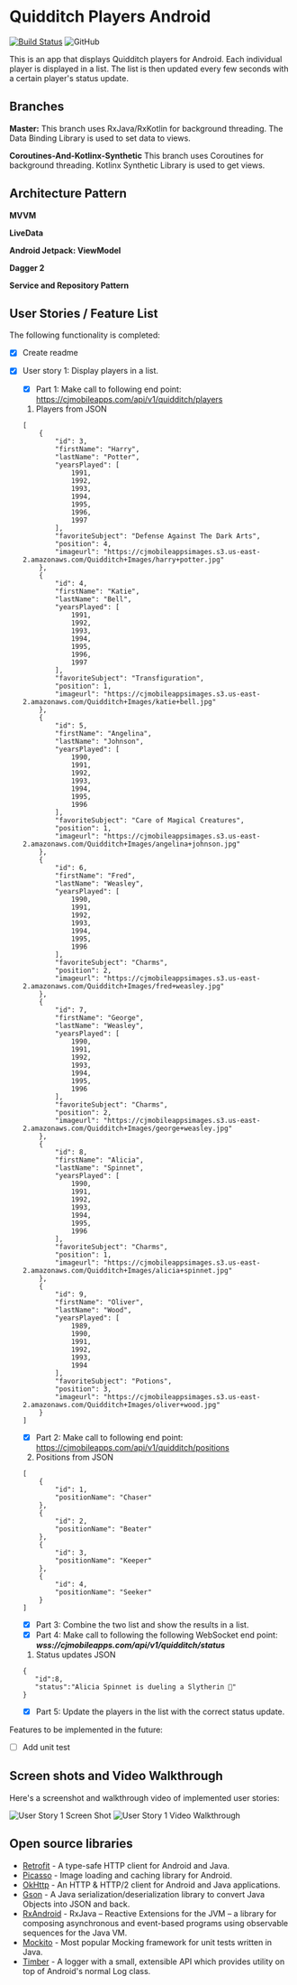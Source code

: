 # Quidditch Players Android

[![Build Status](https://travis-ci.com/CJMobileApps/QuidditchPlayersAndroid.svg?branch=master)](https://travis-ci.com/CJMobileApps/QuidditchPlayersAndroid) ![GitHub](https://img.shields.io/github/license/CJMobileApps/QuidditchPlayersAndroid)

This is an app that displays Quidditch players for Android. Each individual player is displayed in a list. The list is then updated every few seconds with a certain player's status update.

## Branches

**Master:** This branch uses RxJava/RxKotlin for background threading. The Data Binding Library is used to set data to views.

**Coroutines-And-Kotlinx-Synthetic** This branch uses Coroutines for background threading. Kotlinx Synthetic Library is used to get views.

## Architecture Pattern

**MVVM**

**LiveData**

**Android Jetpack: ViewModel**

**Dagger 2**

**Service and Repository Pattern**

## User Stories / Feature List

The following functionality is completed:

* [X] Create readme
* [X] User story 1: Display players in a list.
     * [X] Part 1: Make call to following end point: https://cjmobileapps.com/api/v1/quidditch/players

     1) Players from JSON
     ```
     [
         {
             "id": 3,
             "firstName": "Harry",
             "lastName": "Potter",
             "yearsPlayed": [
                 1991,
                 1992,
                 1993,
                 1994,
                 1995,
                 1996,
                 1997
             ],
             "favoriteSubject": "Defense Against The Dark Arts",
             "position": 4,
             "imageurl": "https://cjmobileappsimages.s3.us-east-2.amazonaws.com/Quidditch+Images/harry+potter.jpg"
         },
         {
             "id": 4,
             "firstName": "Katie",
             "lastName": "Bell",
             "yearsPlayed": [
                 1991,
                 1992,
                 1993,
                 1994,
                 1995,
                 1996,
                 1997
             ],
             "favoriteSubject": "Transfiguration",
             "position": 1,
             "imageurl": "https://cjmobileappsimages.s3.us-east-2.amazonaws.com/Quidditch+Images/katie+bell.jpg"
         },
         {
             "id": 5,
             "firstName": "Angelina",
             "lastName": "Johnson",
             "yearsPlayed": [
                 1990,
                 1991,
                 1992,
                 1993,
                 1994,
                 1995,
                 1996
             ],
             "favoriteSubject": "Care of Magical Creatures",
             "position": 1,
             "imageurl": "https://cjmobileappsimages.s3.us-east-2.amazonaws.com/Quidditch+Images/angelina+johnson.jpg"
         },
         {
             "id": 6,
             "firstName": "Fred",
             "lastName": "Weasley",
             "yearsPlayed": [
                 1990,
                 1991,
                 1992,
                 1993,
                 1994,
                 1995,
                 1996
             ],
             "favoriteSubject": "Charms",
             "position": 2,
             "imageurl": "https://cjmobileappsimages.s3.us-east-2.amazonaws.com/Quidditch+Images/fred+weasley.jpg"
         },
         {
             "id": 7,
             "firstName": "George",
             "lastName": "Weasley",
             "yearsPlayed": [
                 1990,
                 1991,
                 1992,
                 1993,
                 1994,
                 1995,
                 1996
             ],
             "favoriteSubject": "Charms",
             "position": 2,
             "imageurl": "https://cjmobileappsimages.s3.us-east-2.amazonaws.com/Quidditch+Images/george+weasley.jpg"
         },
         {
             "id": 8,
             "firstName": "Alicia",
             "lastName": "Spinnet",
             "yearsPlayed": [
                 1990,
                 1991,
                 1992,
                 1993,
                 1994,
                 1995,
                 1996
             ],
             "favoriteSubject": "Charms",
             "position": 1,
             "imageurl": "https://cjmobileappsimages.s3.us-east-2.amazonaws.com/Quidditch+Images/alicia+spinnet.jpg"
         },
         {
             "id": 9,
             "firstName": "Oliver",
             "lastName": "Wood",
             "yearsPlayed": [
                 1989,
                 1990,
                 1991,
                 1992,
                 1993,
                 1994
             ],
             "favoriteSubject": "Potions",
             "position": 3,
             "imageurl": "https://cjmobileappsimages.s3.us-east-2.amazonaws.com/Quidditch+Images/oliver+wood.jpg"
         }
     ]

     ```
     * [X] Part 2: Make call to following end point: https://cjmobileapps.com/api/v1/quidditch/positions

     2) Positions from JSON
     ```
     [
         {
             "id": 1,
             "positionName": "Chaser"
         },
         {
             "id": 2,
             "positionName": "Beater"
         },
         {
             "id": 3,
             "positionName": "Keeper"
         },
         {
             "id": 4,
             "positionName": "Seeker"
         }
     ]

     ```
     * [X] Part 3: Combine the two list and show the results in a list.
     * [X] Part 4: Make call to following the following WebSocket end point: ***wss://cjmobileapps.com/api/v1/quidditch/status***

     1) Status updates JSON

     ```
     {
        "id":8,
        "status":"Alicia Spinnet is dueling a Slytherin 🐍"
     }

     ```

     * [X] Part 5: Update the players in the list with the correct status update.

Features to be implemented in the future:
* [ ] Add unit test

## Screen shots and Video Walkthrough

Here's a screenshot and walkthrough video of implemented user stories:

<img src='https://i.imgur.com/vjyie1q.jpg' title='User Story 1 Screen shot' width='' alt='User Story 1 Screen Shot' />

<img src='https://media.giphy.com/media/jUzitXJmfIjVKA2E5X/giphy.gif' title='User Story 1 video walkthrough' width='' alt='User Story 1 Video Walkthrough' />


## Open source libraries

- [Retrofit](http://square.github.io/retrofit/) - A type-safe HTTP client for Android and Java.
- [Picasso](http://square.github.io/picasso/) - Image loading and caching library for Android.
- [OkHttp](http://square.github.io/okhttp/) - An HTTP & HTTP/2 client for Android and Java applications.
- [Gson](https://github.com/google/gson) - A Java serialization/deserialization library to convert Java Objects into JSON and back.
- [RxAndroid](https://github.com/ReactiveX/RxJava) - RxJava – Reactive Extensions for the JVM – a library for composing asynchronous and event-based programs using observable sequences for the Java VM.
- [Mockito](https://github.com/mockito/mockito) - Most popular Mocking framework for unit tests written in Java.
- [Timber](https://github.com/JakeWharton/timber) - A logger with a small, extensible API which provides utility on top of Android's normal Log class.
